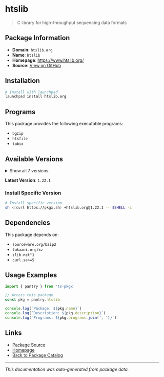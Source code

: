 # htslib

> C library for high-throughput sequencing data formats

## Package Information

- **Domain**: `htslib.org`
- **Name**: `htslib`
- **Homepage**: https://www.htslib.org/
- **Source**: [View on GitHub](https://github.com/pkgxdev/pantry/tree/main/projects/htslib.org/package.yml)

## Installation

```bash
# Install with launchpad
launchpad install htslib.org
```

## Programs

This package provides the following executable programs:

- `bgzip`
- `htsfile`
- `tabix`

## Available Versions

<details>
<summary>Show all 7 versions</summary>

- `1.22.1`, `1.22.0`, `1.21.0`, `1.20.0`, `1.19.1`
- `1.19.0`, `1.18.0`

</details>

**Latest Version**: `1.22.1`

### Install Specific Version

```bash
# Install specific version
sh <(curl https://pkgx.sh) +htslib.org@1.22.1 -- $SHELL -i
```

## Dependencies

This package depends on:

- `sourceware.org/bzip2`
- `tukaani.org/xz`
- `zlib.net^1`
- `curl.se>=5`

## Usage Examples

```typescript
import { pantry } from 'ts-pkgx'

// Access this package
const pkg = pantry.htslib

console.log(`Package: ${pkg.name}`)
console.log(`Description: ${pkg.description}`)
console.log(`Programs: ${pkg.programs.join(', ')}`)
```

## Links

- [Package Source](https://github.com/pkgxdev/pantry/tree/main/projects/htslib.org/package.yml)
- [Homepage](https://www.htslib.org/)
- [Back to Package Catalog](../../package-catalog.md)

---

*This documentation was auto-generated from package data.*
